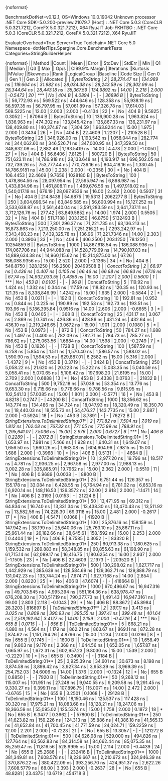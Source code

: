 {noformat}

BenchmarkDotNet=v0.12.1, OS=Windows 10.0.19042
Unknown processor
.NET Core SDK=5.0.200-preview.21079.7
  [Host]     : .NET Core 5.0.3 (CoreCLR 5.0.321.7212, CoreFX 5.0.321.7212), X64 RyuJIT
  Job-FKHTBO : .NET Core 5.0.3 (CoreCLR 5.0.321.7212, CoreFX 5.0.321.7212), X64 RyuJIT

EvaluateOverhead=True  Server=True  Toolchain=.NET Core 5.0  
Namespace=dotNetTips.Spargine.Core.BenchmarkTests  Categories=StringBuilderHelper  

{noformat}
||                                Method ||Count ||            Mean ||         Error ||        StdDev ||       StdErr ||             Min ||              Q1 ||          Median ||              Q3 ||             Max ||         Op/s || CI99.9% Margin ||Iterations ||Kurtosis ||MValue ||Skewness ||Rank ||LogicalGroup ||Baseline ||Code Size ||   Gen 0 ||   Gen 1 ||   Gen 2 || Allocated ||
|                          *BytesToString* |     *2* |     *28,274.47 ns* |     *134.989 ns* |     *119.664 ns* |     *31.982 ns* |     *28,034.38 ns* |     *28,243.59 ns* |     *28,302.99 ns* |     *28,344.64 ns* |     *28,443.18 ns* |     *35,367.59* |     *134.9892 ns* |      *14.00* |    *2.218* |  *2.000* |  *-0.5473* |   *20* |            *** |       *No* |     *404 B* |   *4.0894* |        *-* |        *-* |    *36896 B* |
|                          BytesToString |     5 |     56,772.93 ns |     569.522 ns |     444.646 ns |    128.358 ns |     55,938.19 ns |     56,597.35 ns |     56,797.95 ns |     57,061.89 ns |     57,326.78 ns |     17,614.03 |     569.5225 ns |      12.00 |    2.003 |  2.000 |  -0.4134 |   22 |            * |       No |     404 B |   9.5825 |   0.3052 |        - |    87064 B |
|                          BytesToString |    10 |    136,900.28 ns |   1,963.824 ns |   1,836.963 ns |    474.302 ns |    133,845.42 ns |    135,867.33 ns |    136,231.97 ns |    138,409.80 ns |    140,374.87 ns |      7,304.59 |   1,963.8244 ns |      15.00 |    1.975 |  2.000 |   0.3434 |   26 |            * |       No |     404 B |  22.4609 |   1.2207 |        - |   210528 B |
|                          BytesToString |    25 |    346,926.00 ns |   1,193.542 ns |   1,058.044 ns |    282.774 ns |    344,062.60 ns |    346,526.71 ns |    347,000.95 ns |    347,359.50 ns |    348,632.08 ns |      2,882.46 |   1,193.5419 ns |      14.00 |    4.478 |  2.000 |  -1.0050 |   27 |            * |       No |     404 B |  56.6406 |   7.8125 |        - |   500720 B |
|                          BytesToString |    50 |    751,623.11 ns |  14,786.918 ns |  28,133.648 ns |  4,193.917 ns |    696,502.05 ns |    732,739.26 ns |    753,777.44 ns |    770,739.16 ns |    804,418.16 ns |      1,330.45 |  14,786.9181 ns |      45.00 |    2.238 |  2.000 |  -0.2358 |   30 |            * |       No |     404 B | 106.4453 |  22.4609 |   9.7656 |  1028180 B |
|                          BytesToString |   100 |  1,478,864.56 ns |  28,097.954 ns |  27,595.947 ns |  6,898.987 ns |  1,433,834.96 ns |  1,461,808.11 ns |  1,469,676.56 ns |  1,497,918.02 ns |  1,540,017.19 ns |        676.19 |  28,097.9536 ns |      16.00 |    2.462 |  2.000 |   0.5937 |   31 |            * |       No |     404 B | 214.8438 |  54.6875 |  19.5313 |  2062277 B |
|                          BytesToString |   250 |  3,604,696.54 ns |  63,849.585 ns |  56,600.994 ns | 15,127.252 ns |  3,533,638.87 ns |  3,561,440.04 ns |  3,591,283.59 ns |  3,641,737.11 ns |  3,712,126.76 ns |        277.42 |  63,849.5852 ns |      14.00 |    1.974 |  2.000 |   0.5505 |   32 |            * |       No |     404 B | 511.7188 | 203.1250 |  46.8750 |  5132493 B |
|                          BytesToString |   500 |  7,301,296.37 ns |  71,221.735 ns |  63,136.213 ns | 16,873.863 ns |  7,213,250.00 ns |  7,251,216.21 ns |  7,293,242.97 ns |  7,343,490.23 ns |  7,439,325.78 ns |        136.96 |  71,221.7346 ns |      14.00 |    2.303 |  2.000 |   0.3906 |   33 |            * |       No |     404 B | 406.2500 | 203.1250 |  78.1250 | 10254859 B |
|                          BytesToString |  1000 | 14,867,618.54 ns | 186,088.936 ns | 174,067.706 ns | 44,944.088 ns | 14,528,779.69 ns | 14,790,107.03 ns | 14,889,634.38 ns | 14,960,115.62 ns | 15,214,875.00 ns |         67.26 | 186,088.9356 ns |      15.00 |    2.520 |  2.000 |  -0.1365 |   34 |            * |       No |     404 B | 546.8750 | 328.1250 | 156.2500 | 20499508 B |
|                         *ConcatToString* |     *2* |         *66.97 ns* |       *0.436 ns* |       *0.407 ns* |      *0.105 ns* |         *66.46 ns* |         *66.68 ns* |         *66.93 ns* |         *67.16 ns* |         *67.74 ns* | *14,932,033.55* |       *0.4356 ns* |      *15.00* |    *2.207* |  *2.000* |   *0.5600* |    *1* |            *** |       *No* |     *453 B* |   *0.0105* |        *-* |        *-* |       *96 B* |
|                         ConcatToString |     5 |        119.92 ns |       1.424 ns |       1.332 ns |      0.344 ns |        117.59 ns |        118.82 ns |        120.35 ns |        120.93 ns |        121.35 ns |  8,338,846.99 |       1.4242 ns |      15.00 |    1.635 |  2.000 |  -0.5844 |    2 |            * |       No |     453 B |   0.0211 |        - |        - |      192 B |
|                         ConcatToString |    10 |        192.81 ns |       0.952 ns |       0.844 ns |      0.225 ns |        190.89 ns |        192.53 ns |        192.73 ns |        193.51 ns |        193.96 ns |  5,186,395.84 |       0.9516 ns |      14.00 |    2.606 |  2.000 |  -0.6655 |    3 |            * |       No |     453 B |   0.0405 |        - |        - |      368 B |
|                         ConcatToString |    25 |        431.17 ns |       3.067 ns |       2.869 ns |      0.741 ns |        426.86 ns |        428.86 ns |        431.24 ns |        432.64 ns |        436.10 ns |  2,319,246.65 |       3.0672 ns |      15.00 |    1.901 |  2.000 |   0.1080 |    5 |            * |       No |     453 B |   0.0973 |        - |        - |      872 B |
|                         ConcatToString |    50 |        784.27 ns |       1.688 ns |       1.497 ns |      0.400 ns |        782.09 ns |        782.71 ns |        784.73 ns |        785.27 ns |        786.62 ns |  1,275,063.56 |       1.6884 ns |      14.00 |    1.598 |  2.000 |  -0.2749 |    7 |            * |       No |     453 B |   0.1926 |        - |        - |     1728 B |
|                         ConcatToString |   100 |      1,587.59 ns |       6.258 ns |       5.854 ns |      1.511 ns |      1,570.40 ns |      1,586.57 ns |      1,588.02 ns |      1,590.90 ns |      1,594.53 ns |    629,887.01 |       6.2582 ns |      15.00 |    5.316 |  2.000 |  -1.4372 |    9 |            * |       No |     453 B |   0.3719 |        - |        - |     3424 B |
|                         ConcatToString |   250 |      5,058.22 ns |      21.620 ns |      20.223 ns |      5.222 ns |      5,033.35 ns |      5,040.59 ns |      5,058.41 ns |      5,070.65 ns |      5,106.42 ns |    197,698.20 |      21.6195 ns |      15.00 |    2.709 |  2.000 |   0.6888 |   13 |            * |       No |     453 B |   2.4338 |   0.0763 |        - |    21832 B |
|                         ConcatToString |   500 |      9,752.18 ns |      57.038 ns |      53.354 ns |     13.776 ns |      9,653.30 ns |      9,715.66 ns |      9,778.66 ns |      9,786.56 ns |      9,815.95 ns |    102,541.13 |      57.0385 ns |      15.00 |    1.801 |  2.000 |  -0.5771 |   16 |            * |       No |     453 B |   4.8218 |   0.2747 |        - |    43200 B |
|                         ConcatToString |  1000 |     18,356.62 ns |     143.774 ns |     134.486 ns |     34.724 ns |     18,047.93 ns |     18,320.49 ns |     18,350.70 ns |     18,440.03 ns |     18,555.73 ns |     54,476.27 |     143.7735 ns |      15.00 |    2.687 |  2.000 |  -0.5924 |   18 |            * |       No |     453 B |   8.7891 |        - |        - |    76272 B |
| *StringExtensions.ToDelimitedString:01** |     *2* |        *771.82 ns* |       *7.504 ns* |       *7.019 ns* |      *1.812 ns* |        *762.08 ns* |        *767.32 ns* |        *771.05 ns* |        *775.99 ns* |        *788.91 ns* |  *1,295,641.07* |       *7.5036 ns* |      *15.00* |    *2.976* |  *2.000* |   *0.6727* |    *6* |            *** |       *No* |     *406 B* |   *0.2289* |        *-* |        *-* |     *2072 B* |
| StringExtensions.ToDelimitedString:01* |     5 |      1,653.97 ns |       7.981 ns |       7.466 ns |      1.928 ns |      1,640.31 ns |      1,649.07 ns |      1,656.50 ns |      1,660.26 ns |      1,663.08 ns |    604,604.96 |       7.9815 ns |      15.00 |    1.686 |  2.000 |  -0.3968 |   10 |            * |       No |     406 B |   0.5131 |        - |        - |     4664 B |
| StringExtensions.ToDelimitedString:01* |    10 |      2,977.20 ns |      19.796 ns |      18.517 ns |      4.781 ns |      2,936.25 ns |      2,967.58 ns |      2,977.00 ns |      2,988.13 ns |      3,002.28 ns |    335,885.91 |      19.7962 ns |      15.00 |    2.362 |  2.000 |  -0.5510 |   11 |            * |       No |     406 B |   0.9689 |   0.0038 |        - |     8800 B |
| StringExtensions.ToDelimitedString:01* |    25 |      6,751.44 ns |     126.357 ns |     155.178 ns |     33.084 ns |      6,428.55 ns |      6,764.94 ns |      6,781.02 ns |      6,853.16 ns |      6,920.14 ns |    148,116.53 |     126.3572 ns |      22.00 |    2.918 |  2.000 |  -1.1471 |   14 |            * |       No |     406 B |   2.3193 |   0.0153 |        - |    21224 B |
| StringExtensions.ToDelimitedString:01* |    50 |     13,471.95 ns |      69.312 ns |      64.834 ns |     16.740 ns |     13,331.34 ns |     13,438.30 ns |     13,470.43 ns |     13,511.92 ns |     13,582.56 ns |     74,228.30 |      69.3118 ns |      15.00 |    2.481 |  2.000 |  -0.2617 |   17 |            * |       No |     406 B |   4.5471 |   0.1068 |        - |    41920 B |
| StringExtensions.ToDelimitedString:01* |   100 |     25,876.16 ns |     158.159 ns |     147.942 ns |     38.199 ns |     25,640.06 ns |     25,763.10 ns |     25,867.11 ns |     25,961.44 ns |     26,182.66 ns |     38,645.61 |     158.1592 ns |      15.00 |    2.253 |  2.000 |   0.4404 |   19 |            * |       No |     406 B |   8.7585 |   0.3052 |        - |    83320 B |
| StringExtensions.ToDelimitedString:01* |   250 |     60,913.38 ns |   1,180.625 ns |   1,159.532 ns |    289.883 ns |     58,348.85 ns |     60,855.63 ns |     61,198.90 ns |     61,715.14 ns |     62,089.17 ns |     16,416.75 |   1,180.6254 ns |      16.00 |    2.937 |  2.000 |  -1.1505 |   23 |            * |       No |     406 B |  22.4609 |   2.1973 |        - |   203520 B |
| StringExtensions.ToDelimitedString:01* |   500 |    130,298.02 ns |   1,627.717 ns |   1,442.929 ns |    385.639 ns |    128,584.69 ns |    129,362.71 ns |    129,888.79 ns |    131,042.23 ns |    133,744.24 ns |      7,674.71 |   1,627.7168 ns |      14.00 |    2.854 |  2.000 |   0.8220 |   25 |            * |       No |     406 B |  47.6074 |        - |        - |   418664 B |
| StringExtensions.ToDelimitedString:01* |  1000 |    670,496.67 ns |  16,947.316 ns |  49,703.545 ns |  4,995.394 ns |    551,164.36 ns |    638,978.47 ns |    676,208.30 ns |    700,517.19 ns |    790,377.73 ns |      1,491.43 |  16,947.3161 ns |      99.00 |    2.803 |  2.118 |  -0.1043 |   29 |            * |       No |     406 B |  88.8672 |  45.8984 |  28.3203 |   816897 B |
|                 *ToDelimitedString:01*** |     *2* |        *397.11 ns* |       *3.413 ns* |       *3.025 ns* |      *0.809 ns* |        *390.93 ns* |        *395.55 ns* |        *397.41 ns* |        *399.48 ns* |        *401.64 ns* |  *2,518,192.64* |       *3.4127 ns* |      *14.00* |    *2.159* |  *2.000* |  *-0.4726* |    *4* |            *** |       *No* |     *655 B* |   *0.0715* |        *-* |        *-* |      *656 B* |
|                 ToDelimitedString:01** |     5 |        868.21 ns |       4.880 ns |       4.564 ns |      1.179 ns |        862.21 ns |        863.67 ns |        869.11 ns |        872.28 ns |        874.62 ns |  1,151,794.26 |       4.8796 ns |      15.00 |    1.234 |  2.000 |   0.0296 |    8 |            * |       No |     655 B |   0.1745 |        - |        - |     1600 B |
|                 ToDelimitedString:01** |    10 |      1,658.49 ns |       9.803 ns |       9.170 ns |      2.368 ns |      1,644.56 ns |      1,652.05 ns |      1,657.87 ns |      1,665.97 ns |      1,672.31 ns |    602,957.23 |       9.8030 ns |      15.00 |    1.539 |  2.000 |  -0.2229 |   10 |            * |       No |     655 B |   0.3490 |        - |        - |     3184 B |
|                 ToDelimitedString:01** |    25 |      3,925.39 ns |      34.601 ns |      30.673 ns |      8.198 ns |      3,874.58 ns |      3,899.42 ns |      3,927.34 ns |      3,953.39 ns |      3,969.39 ns |    254,752.03 |      34.6006 ns |      14.00 |    1.376 |  2.000 |  -0.1324 |   12 |            * |       No |     655 B |   0.8850 |        - |        - |     7920 B |
|                 ToDelimitedString:01** |    50 |      9,268.12 ns |     115.007 ns |     101.951 ns |     27.248 ns |      9,040.55 ns |      9,209.58 ns |      9,291.45 ns |      9,330.27 ns |      9,399.11 ns |    107,896.75 |     115.0071 ns |      14.00 |    2.472 |  2.000 |  -0.6765 |   15 |            * |       No |     655 B |   3.2501 |   0.1068 |        - |    29128 B |
|                 ToDelimitedString:01** |   100 |     18,150.46 ns |     125.537 ns |     117.428 ns |     30.320 ns |     17,975.21 ns |     18,083.68 ns |     18,128.21 ns |     18,247.06 ns |     18,366.59 ns |     55,095.02 |     125.5374 ns |      15.00 |    1.758 |  2.000 |   0.1872 |   18 |            * |       No |     655 B |   6.3477 |   0.3662 |        - |    57800 B |
|                 ToDelimitedString:01** |   250 |     41,623.82 ns |     159.226 ns |     124.313 ns |     35.886 ns |     41,386.18 ns |     41,565.13 ns |     41,652.84 ns |     41,700.45 ns |     41,771.59 ns |     24,024.71 |     159.2259 ns |      12.00 |    2.201 |  2.000 |  -0.7223 |   21 |            * |       No |     655 B |  13.3057 |        - |        - |   121272 B |
|                 ToDelimitedString:01** |   500 |     84,626.98 ns |     529.000 ns |     494.826 ns |    127.764 ns |     83,562.83 ns |     84,314.58 ns |     84,662.44 ns |     85,075.35 ns |     85,259.47 ns |     11,816.56 |     528.9995 ns |      15.00 |    2.114 |  2.000 |  -0.4439 |   24 |            * |       No |     655 B |  25.2686 |        - |        - |   232416 B |
|                 ToDelimitedString:01** |  1000 |    381,349.81 ns |   7,608.578 ns |  18,229.667 ns |  2,210.672 ns |    324,946.39 ns |    370,876.22 ns |    380,422.09 ns |    393,256.70 ns |    424,951.37 ns |      2,622.26 |   7,608.5779 ns |      68.00 |    3.393 |  2.000 |  -0.2637 |   28 |            * |       No |     655 B |  48.8281 |  23.4375 |  13.6719 |   454718 B |
